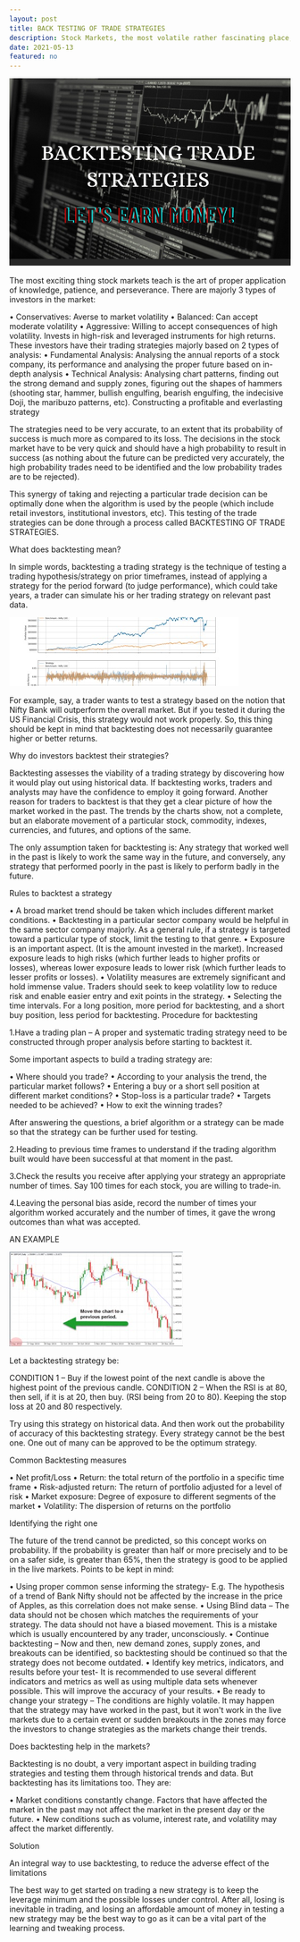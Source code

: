 ```yaml
---
layout: post
title: BACK TESTING OF TRADE STRATEGIES
description: Stock Markets, the most volatile rather fascinating place, is a place where some create a fortune at one end and get broke on the other.
date: 2021-05-13
featured: no
---
```


<img src="/blog/Backtesting/1.jpeg">

The most exciting thing stock markets teach is the art of proper application of knowledge, patience, and perseverance.
There are majorly 3 types of investors in the market:

• Conservatives: Averse to market volatility
• Balanced: Can accept moderate volatility
• Aggressive: Willing to accept consequences of high volatility. Invests in high-risk and leveraged instruments for high returns.
These investors have their trading strategies majorly based on 2 types of analysis:
• Fundamental Analysis: Analysing the annual reports of a stock company, its performance and analysing the proper future based on in-depth analysis
• Technical Analysis: Analysing chart patterns, finding out the strong demand and supply zones, figuring out the shapes of hammers (shooting star, hammer, bullish engulfing, bearish engulfing, the indecisive Doji, the maribuzo patterns, etc).
Constructing a profitable and everlasting strategy

The strategies need to be very accurate, to an extent that its probability of success is much more as compared to its loss. The decisions in the stock market have to be very quick and should have a high probability to result in success (as nothing about the future can be predicted very accurately, the high probability trades need to be identified and the low probability trades are to be rejected).

This synergy of taking and rejecting a particular trade decision can be optimally done when the algorithm is used by the people (which include retail investors, institutional investors, etc). This testing of the trade strategies can be done through a process called BACKTESTING OF TRADE STRATEGIES.

What does backtesting mean?

In simple words, backtesting a trading strategy is the technique of testing a trading hypothesis/strategy on prior timeframes, instead of applying a strategy for the period forward (to judge performance), which could take years, a trader can simulate his or her trading strategy on relevant past data.

<img src="/blog/Backtesting/2.jpeg">

For example, say, a trader wants to test a strategy based on the notion that Nifty Bank will outperform the overall market. But if you tested it during the US Financial Crisis, this strategy would not work properly. So, this thing should be kept in mind that backtesting does not necessarily guarantee higher or better returns.

Why do investors backtest their strategies?

Backtesting assesses the viability of a trading strategy by discovering how it would play out using historical data. If backtesting works, traders and analysts may have the confidence to employ it going forward. Another reason for traders to backtest is that they get a clear picture of how the market worked in the past. The trends by the charts show, not a complete, but an elaborate movement of a particular stock, commodity, indexes, currencies, and futures, and options of the same.

The only assumption taken for backtesting is:
Any strategy that worked well in the past is likely to work the same way in the future, and conversely, any strategy that performed poorly in the past is likely to perform badly in the future.

Rules to backtest a strategy

• A broad market trend should be taken which includes different market conditions.
• Backtesting in a particular sector company would be helpful in the same sector company majorly. As a general rule, if a strategy is targeted toward a particular type of stock, limit the testing to that genre.
• Exposure is an important aspect. (It is the amount invested in the market). Increased exposure leads to high risks (which further leads to higher profits or losses), whereas lower exposure leads to lower risk (which further leads to lesser profits or losses).
• Volatility measures are extremely significant and hold immense value. Traders should seek to keep volatility low to reduce risk and enable easier entry and exit points in the strategy.
• Selecting the time intervals. For a long position, more period for backtesting, and a short buy position, less period for backtesting.
Procedure for backtesting

1.Have a trading plan – A proper and systematic trading strategy need to be constructed through proper analysis before starting to backtest it.

Some important aspects to build a trading strategy are:

• Where should you trade?
• According to your analysis the trend, the particular market follows?
• Entering a buy or a short sell position at different market conditions?
• Stop-loss is a particular trade?
• Targets needed to be achieved?
• How to exit the winning trades?

After answering the questions, a brief algorithm or a strategy can be made so that the strategy can be further used for testing.

2.Heading to previous time frames to understand if the trading algorithm built would have been successful at that moment in the past.

3.Check the results you receive after applying your strategy an appropriate number of times. Say 100 times for each stock, you are willing to trade-in.

4.Leaving the personal bias aside, record the number of times your algorithm worked accurately and the number of times, it gave the wrong outcomes than what was accepted.

AN EXAMPLE

<img src="/blog/Backtesting/3.jpeg">

Let a backtesting strategy be:

CONDITION 1 – Buy if the lowest point of the next candle is above the highest point of the previous candle.
CONDITION 2 – When the RSI is at 80, then sell, if it is at 20, then buy. (RSI being from 20 to 80). Keeping the stop loss at 20 and 80 respectively.

Try using this strategy on historical data. And then work out the probability of accuracy of this backtesting strategy.
Every strategy cannot be the best one. One out of many can be approved to be the optimum strategy.

Common Backtesting measures

• Net profit/Loss
• Return: the total return of the portfolio in a specific time frame
• Risk-adjusted return: The return of portfolio adjusted for a level of risk
• Market exposure: Degree of exposure to different segments of the market
• Volatility: The dispersion of returns on the portfolio

Identifying the right one

The future of the trend cannot be predicted, so this concept works on probability. If the probability is greater than half or more precisely and to be on a safer side, is greater than 65%, then the strategy is good to be applied in the live markets.
Points to be kept in mind:

• Using proper common sense informing the strategy- E.g. The hypothesis of a trend of Bank Nifty should not be affected by the increase in the price of Apples, as this correlation does not make sense.
• Using Blind data – The data should not be chosen which matches the requirements of your strategy. The data should not have a biased movement. This is a mistake which is usually encountered by any trader, unconsciously.
• Continue backtesting – Now and then, new demand zones, supply zones, and breakouts can be identified, so backtesting should be continued so that the strategy does not become outdated.
• Identify key metrics, indicators, and results before your test- It is recommended to use several different indicators and metrics as well as using multiple data sets whenever possible. This will improve the accuracy of your results.
• Be ready to change your strategy – The conditions are highly volatile. It may happen that the strategy may have worked in the past, but it won't work in the live markets due to a certain event or sudden breakouts in the zones may force the investors to change strategies as the markets change their trends.

Does backtesting help in the markets?

Backtesting is no doubt, a very important aspect in building trading strategies and testing them through historical trends and data. But backtesting has its limitations too. They are:

• Market conditions constantly change. Factors that have affected the market in the past may not affect the market in the present day or the future.
• New conditions such as volume, interest rate, and volatility may affect the market differently.

Solution

An integral way to use backtesting, to reduce the adverse effect of the limitations

The best way to get started on trading a new strategy is to keep the leverage minimum and the possible losses under control. After all, losing is inevitable in trading, and losing an affordable amount of money in testing a new strategy may be the best way to go as it can be a vital part of the learning and tweaking process.
